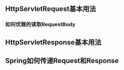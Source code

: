 ## HttpServletRequest基本用法

### 如何优雅的读取RequestBody

## HttpServletResponse基本用法

## Spring如何传递Request和Response